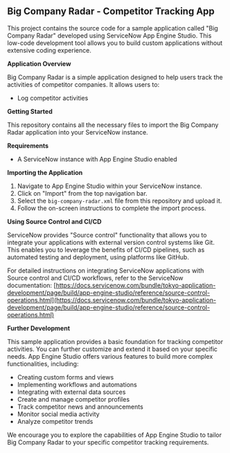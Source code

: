 ## Big Company Radar - Competitor Tracking App

This project contains the source code for a sample application called "Big Company Radar" developed using ServiceNow App Engine Studio. This low-code development tool allows you to build custom applications without extensive coding experience.

**Application Overview**

Big Company Radar is a simple application designed to help users track the activities of competitor companies. It allows users to:

* Log competitor activities

**Getting Started**

This repository contains all the necessary files to import the Big Company Radar application into your ServiceNow instance. 

**Requirements**

* A ServiceNow instance with App Engine Studio enabled

**Importing the Application**

1. Navigate to App Engine Studio within your ServiceNow instance.
2. Click on "Import" from the top navigation bar.
3. Select the `big-company-radar.xml` file from this repository and upload it.
4. Follow the on-screen instructions to complete the import process.

**Using Source Control and CI/CD**

ServiceNow provides "Source control" functionality that allows you to integrate your applications with external version control systems like Git. This enables you to leverage the benefits of CI/CD pipelines, such as automated testing and deployment, using platforms like GitHub.

For detailed instructions on integrating ServiceNow applications with Source control and CI/CD workflows, refer to the ServiceNow documentation: [https://docs.servicenow.com/bundle/tokyo-application-development/page/build/app-engine-studio/reference/source-control-operations.html](https://docs.servicenow.com/bundle/tokyo-application-development/page/build/app-engine-studio/reference/source-control-operations.html)

**Further Development**

This sample application provides a basic foundation for tracking competitor activities. You can further customize and extend it based on your specific needs. App Engine Studio offers various features to build more complex functionalities, including:

* Creating custom forms and views
* Implementing workflows and automations
* Integrating with external data sources
* Create and manage competitor profiles
* Track competitor news and announcements
* Monitor social media activity
* Analyze competitor trends

We encourage you to explore the capabilities of App Engine Studio to tailor Big Company Radar to your specific competitor tracking requirements.

